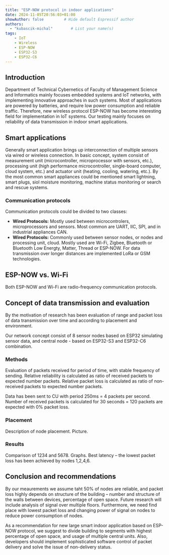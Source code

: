```yaml
---
title: "ESP-NOW protocol in indoor applications"
date: 2024-11-05T20:56:03+01:00
showAuthor: false         # Hide default Espressif author
authors:
  - "kubascik-michal"        # List your name(s)
tags:
    - IoT
    - Wireless
    - ESP-NOW
    - ESP32-S3
    - ESP32-C6
---
```


## Introduction

Department of Technical Cybernetics of Faculty of Management Science and Informatics mainly focuses embedded systems and IoT networks, with implementing innovative approaches in such systems. Most of applications are powered by batteries, and require low power consumption and reliable traffic. Therefore, new wireless protocol ESP-NOW has become interesting field for implementation in IoT systems. Our testing mainly focuses on reliability of data transmission in indoor smart applications.

## Smart applications

Generally smart application brings up interconnection of multiple sensors via wired or wireless connection. In basic concept, system consist of measurement unit (microcontroller, microprocessor with sensors, etc.), processing unit (high performance microcontroller, single-board computer, cloud system, etc.) and actuator unit (heating, cooling, watering, etc.). By the most common smart appliances could be mentioned smart lightning, smart plugs, siol moisture monitoring, machine status monitoring or search and rescue systems.

### Communication protocols 

Communication protocols could be divided to two classes:
- __Wired Protocols:__ Mostly used between microcontrolers, microprocessors and sensors. Most common are UART, IIC, SPI, and in industrial appliances CAN. 
- __Wired Protocols:__ Commonly used between sensor nodes, or nodes and processing unit, cloud. Mostly used are Wi-Fi, Zigbee, Bluetooth or Bluetooth Low Energty, Matter, Thread or ESP-NOW. For data transmission over longer distances are implemented LoRa or GSM technologies. 

## ESP-NOW vs. Wi-Fi

Both ESP-NOW and Wi-Fi are radio-frequency communication protocols.

## Concept of data transmission and evaluation

By the motivation of research has been evaluation of range and packet loss of data transmission over time and according to placement and environment. 

Our network concept consist of 8 sensor nodes based on ESP32 simulating sensor data, and central node - based on ESP32-S3 and ESP32-C6 combination.

### Methods

Evaluation of packets received for period of time, with stable frequency of sending. Relative reliability is calculated as ratio of received packets to expected number packets. Relative packet loss is calculated as ratio of non-received packets to expected number packets.

Data has been sent to CU with period 250ms = 4 packets per second. Number of received packets is calculated for 30 seconds = 120 packets are expected with 0% packet loss.

### Placement

Description of node placement. Picture.

### Results

Comparison of 1234 and 5678. Graphs.
Best latency – the lowest packet loss has been achieved by nodes 1,2,4,6.

## Conclusion and recommendations

By our meaurements we assume taht 50% of nodes are reliable, and packet loss highly depends on structure of the building – number and structure of the walls between devices, percentage of open space. Future research will include analysis of signal over multiple floors. Furthermore, we need find place with lowest packet loss and changing power of signal on nodes to reduce power consumption of nodes.

As a recommendation for new large smart indoor application based on ESP-NOW protocol, we suggest to divide building to segments with highest percentage of open space, and usage of multiple central units. Also, developers should implement sophisticated software control of packet delivery and solve the issue of non-delivery status.

